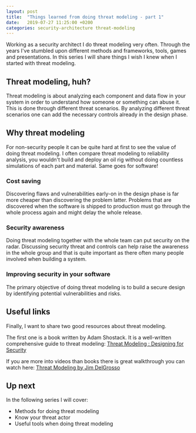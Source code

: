```yaml
---
layout: post
title:  "Things learned from doing threat modeling - part 1"
date:   2019-07-27 11:25:00 +0200
categories: security-architecture threat-modeling
---
```

Working as a security architect I do threat modeling very often. Through the years I've stumbled upon different methods and frameworks, tools, games and presentations. In this series I will share things I wish I knew when I started with threat modeling. 

## Threat modeling, huh?
Threat modeling is about analyzing each component and data flow in your system in order to understand how someone or something can abuse it. This is done through different threat scenarios. By analyzing different threat scenarios one can add the necessary controls already in the design phase. 

## Why threat modeling
For non-security people it can be quite hard at first to see the value of doing threat modeling. I often compare threat modeling to reliability analysis, you wouldn't build and deploy an oil rig without doing countless simulations of each part and material. Same goes for software! 

### Cost saving
Discovering flaws and vulnerabilities early-on in the design phase is far more cheaper than discovering the problem latter. Problems that are discovered when the software is shipped to production must go through the whole process again and might delay the whole release. 

### Security awareness
Doing threat modeling together with the whole team can put security on the radar. Discussing security threat and controls can help raise the awareness in the whole group and that is quite important as there often many people involved when building a system.

### Improving security in your software
The primary objective of doing threat modeling is to build a secure design by identifying potential vulnerabilities and risks.

## Useful links
Finally, I want to share two good resources about threat modeling.

The first one is a book written by Adam Shostack. It is a well-written comprehensive guide to threat modeling: [Threat Modeling : Designing for Security](https://www.amazon.com/Threat-Modeling-Designing-Adam-Shostack-ebook/dp/B00IG71FAS)

If you are more into videos than books there is great walkthrough you can watch here: [Threat Modeling by Jim DelGrosso](https://www.youtube.com/watch?v=We2cy8JwVqc)

## Up next
In the following series I will cover:
- Methods for doing threat modeling
- Know your threat actor
- Useful tools when doing threat modeling
